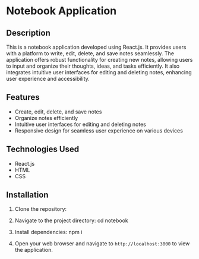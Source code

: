 # Notebook Application

## Description
This is a  notebook application developed using React.js. It provides users with a platform to write, edit, delete, and save notes seamlessly. The application offers robust functionality for creating new notes, allowing users to input and organize their thoughts, ideas, and tasks efficiently. It also integrates intuitive user interfaces for editing and deleting notes, enhancing user experience and accessibility.

## Features
- Create, edit, delete, and save notes
- Organize notes efficiently
- Intuitive user interfaces for editing and deleting notes
- Responsive design for seamless user experience on various devices

## Technologies Used
- React.js
- HTML
- CSS

## Installation
1. Clone the repository:



2. Navigate to the project directory:
cd notebook


3. Install dependencies:
npm i

5. Open your web browser and navigate to `http://localhost:3000` to view the application.
